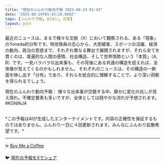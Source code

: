 ```yaml
---
title: "現在のふんわり動向予報 2025-08-24 01:43"
date: "2025-08-24T01:43:28.000Z"
tags: [ふんわり予報, AI占い, 日常]
layout: post
---
```


最近のニュースは、まるで様々な文脈（X）において観察される、ある「現象」のYoneda的分布です。特攻隊員の恋心から、大雨被害、スポーツの活躍、経済の動向、政治の思惑まで、それぞれ異なる舞台で展開されますが、それら全てを貫くのは、普遍的な人間の感情、社会構造、そして世界情勢という「本質」（A, B）です。一見バラバラな出来事も、その背後にある共通の構造を捉えれば、全体像が見えてくるのかもしれません。  それぞれのニュースは、その構造の一断面を映し出す「分布」であり、それらを統合的に理解することで、より深い洞察を得られるでしょう。


現在のふんわり動向予報：
様々な出来事が交錯する中、静かに変化の兆しが見え隠れ。不確定要素も多いですが、全体としては穏やかな流れが予想されます。#KGNINJA

<br>
*この予報はAIが生成したエンターテイメントです。内容の正確性を保証するものではありません。ふんわり一日に４回更新されます。みんなにふんわり拡散希望です。*

---
☕️ [Buy Me a Coffee](https://www.buymeacoffee.com/kgninja)

🐦 [現在の予報をXでシェア](https://twitter.com/intent/tweet?text=%E7%8F%BE%E5%9C%A8%E3%81%AE%E3%81%B5%E3%82%93%E3%82%8F%E3%82%8A%E4%BA%88%E5%A0%B1%3A%20%E3%80%8C%E6%9C%80%E8%BF%91%E3%81%AE%E3%83%8B%E3%83%A5%E3%83%BC%E3%82%B9%E3%81%AF%E3%80%81%E3%81%BE%E3%82%8B%E3%81%A7%E6%A7%98%E3%80%85%E3%81%AA%E6%96%87%E8%84%88%EF%BC%88X%EF%BC%89%E3%81%AB%E3%81%8A%E3%81%84%E3%81%A6%E8%A6%B3%E5%AF%9F%E3%81%95%E3%82%8C%E3%82%8B%E3%80%81%E3%81%82%E3%82%8B%E3%80%8C%E7%8F%BE%E8%B1%A1%E3%80%8D%E3%81%AEYoneda%E7%9A%84%E5%88%86%E5%B8%83%E3%81%A7%E3%81%99%E3%80%82%E3%80%8D%23KGNINJA%20%E7%B6%9A%E3%81%8D%E3%81%AF%E3%83%96%E3%83%AD%E3%82%B0%E3%81%A7%EF%BC%81%F0%9F%91%87&url=https%3A%2F%2Fkg-ninja.github.io%2FFunwariyoso%2F)
